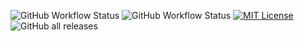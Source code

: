 ![GitHub Workflow Status](https://img.shields.io/github/actions/workflow/status/pawbar94/comlint_py/linux-tests.yml?label=Linux%20tests) ![GitHub Workflow Status](https://img.shields.io/github/actions/workflow/status/pawbar94/comlint_py/windows-tests.yml?label=Windows%20tests) [![MIT License](https://img.shields.io/badge/License-MIT-green.svg)](https://choosealicense.com/licenses/mit/) ![GitHub all releases](https://img.shields.io/github/downloads/pawbar94/comlint_py/total)
